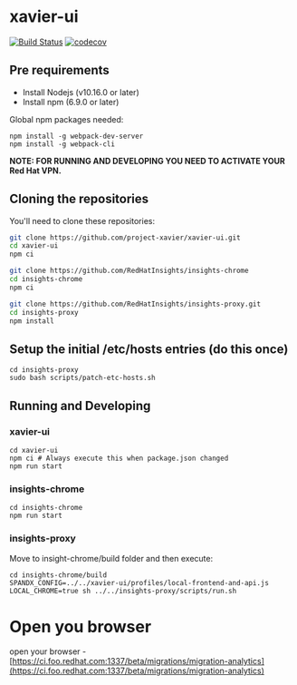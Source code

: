 # xavier-ui
[![Build Status](https://travis-ci.org/project-xavier/xavier-ui.svg?branch=master)](https://travis-ci.org/project-xavier/xavier-ui)
[![codecov](https://codecov.io/gh/project-xavier/xavier-ui/branch/master/graph/badge.svg)](https://codecov.io/gh/project-xavier/xavier-ui)


## Pre requirements
- Install Nodejs (v10.16.0 or later)
- Install npm (6.9.0 or later)

Global npm packages needed:
```shell
npm install -g webpack-dev-server
npm install -g webpack-cli
```

**NOTE: FOR RUNNING AND DEVELOPING YOU NEED TO ACTIVATE YOUR Red Hat VPN.**

## Cloning the repositories
You'll need to clone these repositories:

``` bash
git clone https://github.com/project-xavier/xavier-ui.git
cd xavier-ui
npm ci

git clone https://github.com/RedHatInsights/insights-chrome
cd insights-chrome
npm ci

git clone https://github.com/RedHatInsights/insights-proxy.git
cd insights-proxy
npm install
```

## Setup the initial /etc/hosts entries (do this once)

```
cd insights-proxy
sudo bash scripts/patch-etc-hosts.sh
```

## Running and Developing

### xavier-ui
```shell
cd xavier-ui
npm ci # Always execute this when package.json changed
npm run start
```

### insights-chrome

```shell
cd insights-chrome
npm run start
```

### insights-proxy
Move to insight-chrome/build folder and then execute:
```shell
cd insights-chrome/build
SPANDX_CONFIG=../../xavier-ui/profiles/local-frontend-and-api.js LOCAL_CHROME=true sh ../../insights-proxy/scripts/run.sh
```

# Open you browser
open your browser - [https://ci.foo.redhat.com:1337/beta/migrations/migration-analytics](https://ci.foo.redhat.com:1337/beta/migrations/migration-analytics)
